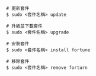 ```
# 更新套件
$ sudo <套件名稱> update
```

```
# 升級並下載套件
$ sudo <套件名稱> upgrade
```

```
# 安裝套件
$ sudo <套件名稱> install fortune
```

```
# 移除套件
$ sudo <套件名稱> remove forturn
```